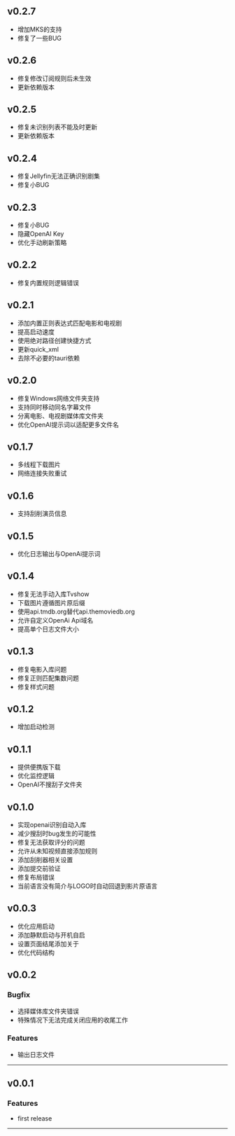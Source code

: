 ## v0.2.7

- 增加MKS的支持
- 修复了一些BUG

## v0.2.6

- 修复修改订阅规则后未生效
- 更新依赖版本

## v0.2.5

- 修复未识别列表不能及时更新
- 更新依赖版本

## v0.2.4

- 修复Jellyfin无法正确识别剧集
- 修复小BUG

## v0.2.3

- 修复小BUG
- 隐藏OpenAI Key
- 优化手动刷新策略

## v0.2.2

- 修复内置规则逻辑错误

## v0.2.1

- 添加内置正则表达式匹配电影和电视剧
- 提高启动速度
- 使用绝对路径创建快捷方式
- 更新quick_xml
- 去除不必要的tauri依赖

## v0.2.0

- 修复Windows网络文件夹支持
- 支持同时移动同名字幕文件
- 分离电影、电视剧媒体库文件夹
- 优化OpenAI提示词以适配更多文件名

## v0.1.7

- 多线程下载图片
- 网络连接失败重试

## v0.1.6

- 支持刮削演员信息
  
## v0.1.5

- 优化日志输出与OpenAi提示词

## v0.1.4

- 修复无法手动入库Tvshow
- 下载图片遵循图片原后缀
- 使用api.tmdb.org替代api.themoviedb.org
- 允许自定义OpenAi Api域名
- 提高单个日志文件大小

## v0.1.3

- 修复电影入库问题
- 修复正则匹配集数问题
- 修复样式问题
  
## v0.1.2

- 增加启动检测

## v0.1.1

- 提供便携版下载
- 优化监控逻辑
- OpenAI不搜刮子文件夹

## v0.1.0

- 实现openai识别自动入库
- 减少搜刮时bug发生的可能性
- 修复无法获取评分的问题
- 允许从未知视频直接添加规则
- 添加刮削器相关设置
- 添加提交前验证
- 修复布局错误
- 当前语言没有简介与LOGO时自动回退到影片原语言

## v0.0.3

- 优化应用启动
- 添加静默启动与开机自启
- 设置页面结尾添加关于
- 优化代码结构

## v0.0.2

### Bugfix

- 选择媒体库文件夹错误
- 特殊情况下无法完成关闭应用的收尾工作

### Features

- 输出日志文件

---

## v0.0.1

### Features

- first release

---
